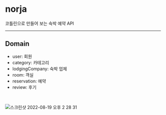 # norja
코틀린으로 만들어 보는 숙박 예약 API

---
## Domain
- user: 회원
- category: 카테고리
- lodgingCompany: 숙박 업체
- room: 객실
- reservation: 예약
- review: 후기

<br>


![스크린샷 2022-08-19 오후 2 28 31](https://user-images.githubusercontent.com/69466533/185549390-4ed1dad0-9b47-4798-81ac-de808a68a8c3.png)
